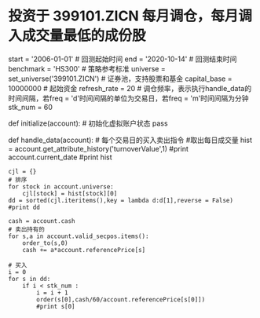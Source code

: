 # 投资于  399101.ZICN 每月调仓，每月调入成交量最低的成份股

start = '2006-01-01'                       # 回测起始时间
end = '2020-10-14'                         # 回测结束时间
benchmark = 'HS300'                        # 策略参考标准
universe = set_universe('399101.ZICN')  # 证券池，支持股票和基金
capital_base = 10000000                      # 起始资金
refresh_rate = 20                           # 调仓频率，表示执行handle_data的时间间隔，若freq = 'd'时间间隔的单位为交易日，若freq = 'm'时间间隔为分钟
stk_num = 60


def initialize(account):                   # 初始化虚拟账户状态
    pass

def handle_data(account):                    # 每个交易日的买入卖出指令
    #取出每日成交量 
    hist = account.get_attribute_history('turnoverValue',1)
    #print account.current_date
    #print hist
    
    cjl = {}
    # 排序
    for stock in account.universe:
        cjl[stock] = hist[stock][0]
    dd = sorted(cjl.iteritems(),key = lambda d:d[1],reverse = False)
    #print dd
    
    cash = account.cash   
    # 卖出持有的  
    for s,a in account.valid_secpos.items():
        order_to(s,0)
        cash += a*account.referencePrice[s]
    
    # 买入
    i = 0
    for s in dd:
        if i < stk_num :
            i = i + 1
            order(s[0],cash/60/account.referencePrice[s[0]])
            #print s[0]
